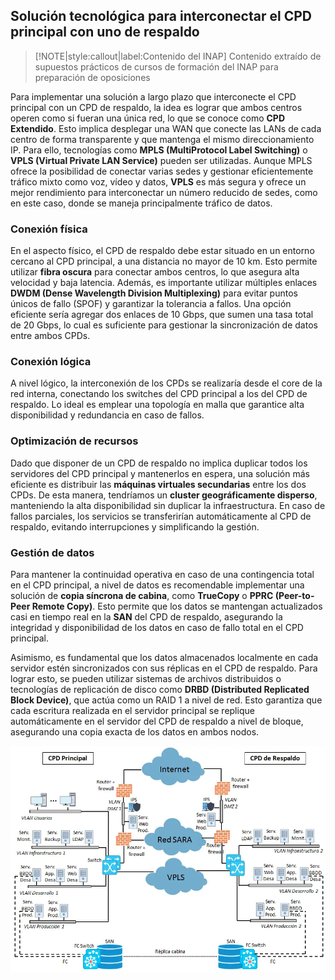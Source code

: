 ## Solución tecnológica para interconectar el CPD principal con uno de respaldo <!-- {docsify-ignore} -->

> [!NOTE|style:callout|label:Contenido del INAP]
> Contenido extraído de supuestos prácticos de cursos de formación del INAP para preparación de oposiciones

Para implementar una solución a largo plazo que interconecte el CPD principal con un CPD de respaldo, la idea es lograr que ambos centros operen como si fueran una única red, lo que se conoce como **CPD Extendido**. Esto implica desplegar una WAN que conecte las LANs de cada centro de forma transparente y que mantenga el mismo direccionamiento IP. Para ello, tecnologías como **MPLS (MultiProtocol Label Switching)** o **VPLS (Virtual Private LAN Service)** pueden ser utilizadas. Aunque MPLS ofrece la posibilidad de conectar varias sedes y gestionar eficientemente tráfico mixto como voz, vídeo y datos, **VPLS** es más segura y ofrece un mejor rendimiento para interconectar un número reducido de sedes, como en este caso, donde se maneja principalmente tráfico de datos.

### Conexión física <!-- {docsify-ignore} -->

En el aspecto físico, el CPD de respaldo debe estar situado en un entorno cercano al CPD principal, a una distancia no mayor de 10 km. Esto permite utilizar **fibra oscura** para conectar ambos centros, lo que asegura alta velocidad y baja latencia. Además, es importante utilizar múltiples enlaces **DWDM (Dense Wavelength Division Multiplexing)** para evitar puntos únicos de fallo (SPOF) y garantizar la tolerancia a fallos. Una opción eficiente sería agregar dos enlaces de 10 Gbps, que sumen una tasa total de 20 Gbps, lo cual es suficiente para gestionar la sincronización de datos entre ambos CPDs.

### Conexión lógica <!-- {docsify-ignore} -->

A nivel lógico, la interconexión de los CPDs se realizaría desde el core de la red interna, conectando los switches del CPD principal a los del CPD de respaldo. Lo ideal es emplear una topología en malla que garantice alta disponibilidad y redundancia en caso de fallos.

### Optimización de recursos <!-- {docsify-ignore} -->

Dado que disponer de un CPD de respaldo no implica duplicar todos los servidores del CPD principal y mantenerlos en espera, una solución más eficiente es distribuir las **máquinas virtuales secundarias** entre los dos CPDs. De esta manera, tendríamos un **cluster geográficamente disperso**, manteniendo la alta disponibilidad sin duplicar la infraestructura. En caso de fallos parciales, los servicios se transferirían automáticamente al CPD de respaldo, evitando interrupciones y simplificando la gestión.

### Gestión de datos <!-- {docsify-ignore} -->

Para mantener la continuidad operativa en caso de una contingencia total en el CPD principal, a nivel de datos es recomendable implementar una solución de **copia síncrona de cabina**, como **TrueCopy** o **PPRC (Peer-to-Peer Remote Copy)**. Esto permite que los datos se mantengan actualizados casi en tiempo real en la **SAN** del CPD de respaldo, asegurando la integridad y disponibilidad de los datos en caso de fallo total en el CPD principal.

Asimismo, es fundamental que los datos almacenados localmente en cada servidor estén sincronizados con sus réplicas en el CPD de respaldo. Para lograr esto, se pueden utilizar sistemas de archivos distribuidos o tecnologías de replicación de disco como **DRBD (Distributed Replicated Block Device)**, que actúa como un RAID 1 a nivel de red. Esto garantiza que cada escritura realizada en el servidor principal se replique automáticamente en el servidor del CPD de respaldo a nivel de bloque, asegurando una copia exacta de los datos en ambos nodos.

![](../../img/esquema_red3.webp)